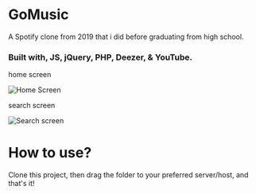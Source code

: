 # GoMusic
A Spotify clone from 2019 that i did before graduating from high school. 

### Built with, JS, jQuery, PHP, Deezer, & YouTube.

home screen

![Home Screen](https://i.imgur.com/miI57YH.png)

search screen

![Search screen](https://i.imgur.com/vY7AdT7.png)

# How to use? 

Clone this project, then drag the folder to your preferred server/host, and that's it!
